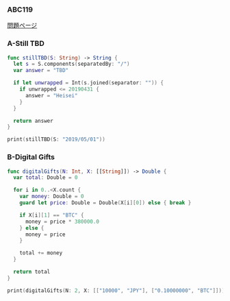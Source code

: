 ### ABC119
[問題ページ](https://atcoder.jp/contests/abc119/tasks)

### A-Still TBD
```Swift
func stillTBD(S: String) -> String {
  let s = S.components(separatedBy: "/")
  var answer = "TBD"

  if let unwrapped = Int(s.joined(separator: "")) {
    if unwrapped <= 20190431 {
      answer = "Heisei"
    }
  }

  return answer
}

print(stillTBD(S: "2019/05/01"))

```

### B-Digital Gifts
```Swift
func digitalGifts(N: Int, X: [[String]]) -> Double {
  var total: Double = 0

  for i in 0..<X.count {
    var money: Double = 0
    guard let price: Double = Double(X[i][0]) else { break }

    if X[i][1] == "BTC" {
      money = price * 380000.0
    } else {
      money = price
    }

    total += money
  }

  return total
}

print(digitalGifts(N: 2, X: [["10000", "JPY"], ["0.10000000", "BTC"]]))

```
